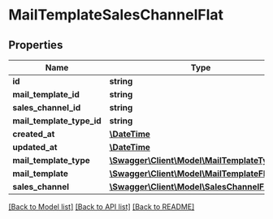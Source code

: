 # MailTemplateSalesChannelFlat

## Properties
Name | Type | Description | Notes
------------ | ------------- | ------------- | -------------
**id** | **string** |  | [optional] 
**mail_template_id** | **string** |  | 
**sales_channel_id** | **string** |  | 
**mail_template_type_id** | **string** |  | [optional] 
**created_at** | [**\DateTime**](\DateTime.md) |  | 
**updated_at** | [**\DateTime**](\DateTime.md) |  | 
**mail_template_type** | [**\Swagger\Client\Model\MailTemplateTypeFlat**](MailTemplateTypeFlat.md) |  | [optional] 
**mail_template** | [**\Swagger\Client\Model\MailTemplateFlat**](MailTemplateFlat.md) |  | [optional] 
**sales_channel** | [**\Swagger\Client\Model\SalesChannelFlat**](SalesChannelFlat.md) |  | [optional] 

[[Back to Model list]](../../README.md#documentation-for-models) [[Back to API list]](../../README.md#documentation-for-api-endpoints) [[Back to README]](../../README.md)

